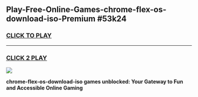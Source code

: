 
## Play-Free-Online-Games-chrome-flex-os-download-iso-Premium #53k24
<h3>
<a href="https://premium.freeplayer.one?title=chrome-flex-os-download-iso&ref=8M">CLICK TO PLAY</a></h3>
<hr>

<h3>
<a href="https://premium.freeplayer.one?title=chrome-flex-os-download-iso&ref=8M">CLICK 2 PLAY</a>
  
</h3>

<a href="https://premium.freeplayer.one?title=chrome-flex-os-download-iso&ref=8M"><img src="https://clearcache.store/games.png"></a>


**chrome-flex-os-download-iso games unblocked: Your Gateway to Fun and Accessible Online Gaming**
